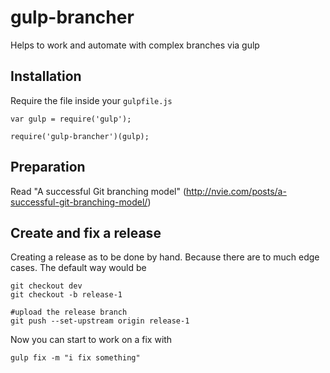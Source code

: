 # gulp-brancher
Helps to work and automate with complex branches via gulp


## Installation
Require the file inside your `gulpfile.js`
	
	var gulp = require('gulp');
	
	require('gulp-brancher')(gulp);


## Preparation
Read "A successful Git branching model" (http://nvie.com/posts/a-successful-git-branching-model/)


## Create and fix a release
Creating a release as to be done by hand. Because there are to much edge cases. The default way would be

	git checkout dev
	git checkout -b release-1

	#upload the release branch
	git push --set-upstream origin release-1

Now you can start to work on a fix with

	gulp fix -m "i fix something"

